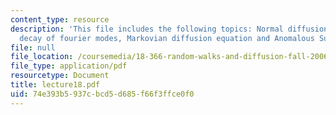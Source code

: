 ```yaml
---
content_type: resource
description: 'This file includes the following topics: Normal diffusion, Exponential
  decay of fourier modes, Markovian diffusion equation and Anomalous Subdiffusion.'
file: null
file_location: /coursemedia/18-366-random-walks-and-diffusion-fall-2006/74e393b5937cbcd5d685f66f3ffce0f0_lecture18.pdf
file_type: application/pdf
resourcetype: Document
title: lecture18.pdf
uid: 74e393b5-937c-bcd5-d685-f66f3ffce0f0
---
```

